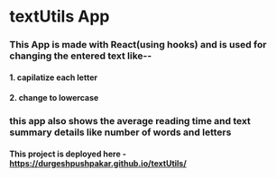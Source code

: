 # textUtils App

### This App is made with React(using hooks) and is used for changing the entered text like--
#### 1. capilatize each letter
#### 2. change to lowercase 

### this app also shows the average reading time and text summary details like number of words and letters
#### This project is deployed here - https://durgeshpushpakar.github.io/textUtils/

